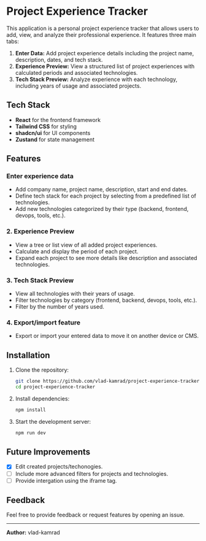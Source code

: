 # Project Experience Tracker

This application is a personal project experience tracker that allows users to add, view, and analyze their professional experience. It features three main tabs:

1. **Enter Data:** Add project experience details including the project name, description, dates, and tech stack.
2. **Experience Preview:** View a structured list of project experiences with calculated periods and associated technologies.
3. **Tech Stack Preview:** Analyze experience with each technology, including years of usage and associated projects.

## Tech Stack

- **React** for the frontend framework
- **Tailwind CSS** for styling
- **shadcn/ui** for UI components
- **Zustand** for state management

## Features

### Enter experience data

- Add company name, project name, description, start and end dates.
- Define tech stack for each project by selecting from a predefined list of technologies.
- Add new technologies categorized by their type (backend, frontend, devops, tools, etc.).

### 2. Experience Preview

- View a tree or list view of all added project experiences.
- Calculate and display the period of each project.
- Expand each project to see more details like description and associated technologies.

### 3. Tech Stack Preview

- View all technologies with their years of usage.
- Filter technologies by category (frontend, backend, devops, tools, etc.).
- Filter by the number of years used.

### 4. Export/import feature

- Export or import your entered data to move it on another device or CMS.

## Installation

1. Clone the repository:

   ```bash
   git clone https://github.com/vlad-kamrad/project-experience-tracker.git>
   cd project-experience-tracker
   ```

2. Install dependencies:

   ```bash
   npm install
   ```

3. Start the development server:

   ```bash
   npm run dev
   ```

## Future Improvements

- [x] Edit created projects/techonogies.
- [ ] Include more advanced filters for projects and technologies.
- [ ] Provide intergation using the iframe tag.

## Feedback

Feel free to provide feedback or request features by opening an issue.

---
**Author:** vlad-kamrad
